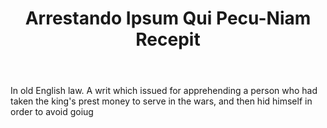---
title: Arrestando Ipsum Qui Pecu-Niam Recepit
letter: A
permalink: "/definitions/arrestando-ipsum-qui-pecu-niam-recepit.html"
body: In old English law. A writ which issued for apprehending a person who had taken
  the king's prest money to serve in the wars, and then hid himself in order to avoid
  goiug
published_at: '2018-07-07'
layout: post
---